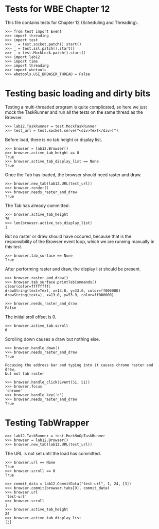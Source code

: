 Tests for WBE Chapter 12
========================

This file contains tests for Chapter 12 (Scheduling and Threading).

	>>> from test import Event
    >>> import threading
    >>> import test
    >>> _ = test.socket.patch().start()
    >>> _ = test.ssl.patch().start()
    >>> _ = test.MockLock.patch().start()
    >>> import lab12
    >>> import time
    >>> import threading
    >>> import wbetools
    >>> wbetools.USE_BROWSER_THREAD = False

Testing basic loading and dirty bits
====================================

Testing a multi-threaded program is quite complicated, so here we just mock
the TaskRunner and run all the tests on the same thread as the Browser.

	>>> lab12.TaskRunner = test.MockTaskRunner
    >>> test_url = test.socket.serve("<div>Text</div>)")

Before load, there is no tab height or display list.

    >>> browser = lab12.Browser()
	>>> browser.active_tab_height == 0
	True
    >>> browser.active_tab_display_list == None
    True

Once the Tab has loaded, the browser should need raster and draw.

    >>> browser.new_tab(lab12.URL(test_url))
    >>> browser.render()
    >>> browser.needs_raster_and_draw
    True

The Tab has already committed:

	>>> browser.active_tab_height
	76
    >>> len(browser.active_tab_display_list)
    1

But no raster or draw should have occured, because that is the responsibility
of the Browser event loop, which we are running manually in this test.

    >>> browser.tab_surface == None
    True

After performing raster and draw, the display list should be present.

    >>> browser.raster_and_draw()
    >>> browser.tab_surface.printTabCommands()
    clear(color=ffffffff)
    drawString(text=Text, x=13.0, y=33.0, color=ff000000)
    drawString(text=), x=13.0, y=53.0, color=ff000000)

    >>> browser.needs_raster_and_draw
    False

The initial sroll offset is 0.

    >>> browser.active_tab.scroll
    0

Scrolling down causes a draw but nothing else.

    >>> browser.handle_down()
    >>> browser.needs_raster_and_draw
    True

    Focusing the address bar and typing into it causes chrome raster and draw,
    but not tab raster

    >>> browser.handle_click(Event(51, 51))
    >>> browser.focus
    'chrome'
    >>> browser.handle_key('c')
    >>> browser.needs_raster_and_draw
    True

Testing TabWrapper
==================

	>>> lab12.TaskRunner = test.MockNoOpTaskRunner
    >>> browser = lab12.Browser()
    >>> browser.new_tab(lab12.URL(test_url))

 The URL is not set until the load has committed.

    >>> browser.url == None
    True
    >>> browser.scroll == 0
    True

    >>> commit_data = lab12.CommitData("test-url", 1, 24, [3])
    >>> browser.commit(browser.tabs[0], commit_data)
    >>> browser.url
    'test-url'
    >>> browser.scroll
    1
    >>> browser.active_tab_height
    24
    >>> browser.active_tab_display_list
    [3]
